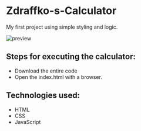 # Zdraffko-s-Calculator
My first project using simple styling and logic.

![preview](https://user-images.githubusercontent.com/50588055/57975428-a1baa400-79d1-11e9-89db-3ac950ac25e9.png)

## Steps for executing the calculator:
- Download the entire code
- Open the index.html with a browser.

## Technologies used:
- HTML
- CSS
- JavaScript
